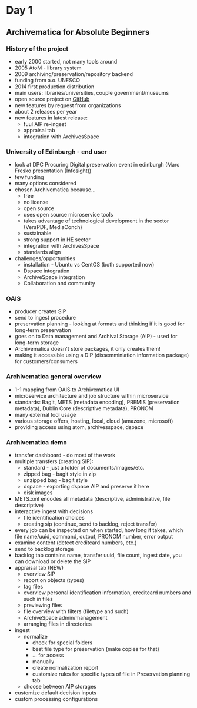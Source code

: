 Day 1
=====

Archivematica for Absolute Beginners
------------------------------------

### History of the project
* early 2000 started, not many tools around
* 2005 AtoM - library system
* 2009 archiving/preservation/repository backend
* funding from a.o. UNESCO
* 2014 first production distribution
* main users: libraries/universities, couple government/museums
* open source project on [GitHub](https://github.com/artefactual/archivematica)
* new features by request from organizations
* about 2 releases per year
* new features in latest release:
    * fuul AIP re-ingest
    * appraisal tab
    * integration with ArchivesSpace

### University of Edinburgh - end user
* look at DPC Procuring Digital preservation event in edinburgh (Marc Fresko presentation (Infosight))
* few funding
* many options considered
* chosen Archivematica because...
    * free
    * no license
    * open source
    * uses open source microservice tools
    * takes advantage of technological development in the sector (VeraPDF, MediaConch)
    * sustainable
    * strong support in HE sector
    * integration with ArchivesSpace
    * standards align
* challenges/opportunities
    * installation - Ubuntu vs CentOS (both supported now)
    * Dspace integration
    * ArchiveSpace integration
    * Collaboration and community

### OAIS
* producer creates SIP
* send to ingest procedure
* preservation planning - looking at formats and thinking if it is good for long-term preservation
* goes on to Data management and Archival Storage (AIP) - used for long-term storage
* Archivematica doesn't store packages, it only creates them!
* making it accessible using a DIP (dissemminiation information package) for customers/consumers

### Archivematica general overview
* 1-1 mapping from OAIS to Archivematica UI
* microservice architecture and job structure within microservice
* standards: BagIt, METS (metadata encoding), PREMIS (preservation metadata), Dublin Core (descriptive metadata), PRONOM
* many external tool usage
* various storage offers, hosting, local, cloud (amazone, microsoft)
* providing access using atom, archivesspace, dspace

### Archivematica demo
* transfer dashboard - do most of the work
* multiple transfers (creating SIP):
    * standard - just a folder of documents/images/etc.
    * zipped bag - bagit style in zip
    * unzipped bag - bagit style
    * dspace - exporting dspace AIP and preserve it here
    * disk images
* METS.xml encodes all metadata (descriptive, administrative, file descriptive)
* interactive ingest with decisions
    * file identification choices
    * creating sip (continue, send to backlog, reject transfer)
* every job can be inspected on when started, how long it takes, which file name/uuid, command, output, PRONOM number, error output
* examine content (detect creditcard numbers, etc.)
* send to backlog storage
* backlog tab contains name, transfer uuid, file count, ingest date, you can download or delete the SIP
* appraisal tab (NEW)
    * overview SIP
    * report on objects (types)
    * tag files
    * overview personal identification information, creditcard numbers and such in files
    * previewing files
    * file overview with filters (filetype and such)
    * ArchiveSpace admin/management
    * arranging files in directories
* ingest
    * normalize
        * check for special folders
        * best file type for preservation (make copies for that)
        * ... for access
        * manually
        * create normalization report
        * customize rules for specific types of file in Preservation planning tab
    * choose between AIP storages
* customize default decision inputs
* custom processing configurations
